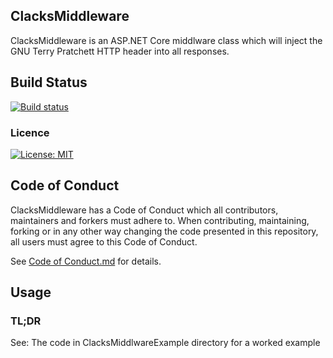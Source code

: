 ## ClacksMiddleware

ClacksMiddleware is an ASP.NET Core middlware class which will inject the GNU Terry Pratchett HTTP header into all responses.

## Build Status
[![Build status](https://ci.appveyor.com/api/projects/status/x5od9lmr3vf6h489?svg=true)](https://ci.appveyor.com/project/GaProgMan/clacksmiddleware)


### Licence
[![License: MIT](https://img.shields.io/badge/License-MIT-yellow.svg)](https://opensource.org/licenses/MIT)

## Code of Conduct
ClacksMiddleware has a Code of Conduct which all contributors, maintainers and forkers must adhere to. When contributing, maintaining, forking or in any other way changing the code presented in this repository, all users must agree to this Code of Conduct.

See [Code of Conduct.md](Code-of-Conduct.md) for details.

## Usage

### TL;DR

See: The code in ClacksMiddlwareExample directory for a worked example